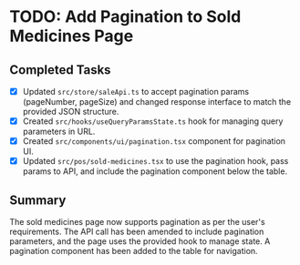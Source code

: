 # TODO: Add Pagination to Sold Medicines Page

## Completed Tasks
- [x] Updated `src/store/saleApi.ts` to accept pagination params (pageNumber, pageSize) and changed response interface to match the provided JSON structure.
- [x] Created `src/hooks/useQueryParamsState.ts` hook for managing query parameters in URL.
- [x] Created `src/components/ui/pagination.tsx` component for pagination UI.
- [x] Updated `src/pos/sold-medicines.tsx` to use the pagination hook, pass params to API, and include the pagination component below the table.

## Summary
The sold medicines page now supports pagination as per the user's requirements. The API call has been amended to include pagination parameters, and the page uses the provided hook to manage state. A pagination component has been added to the table for navigation.
